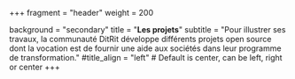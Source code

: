 +++
fragment = "header"
weight = 200

background = "secondary"
title = "<b>Les projets</b>"
subtitle = "Pour illustrer ses travaux, la communauté DitRit développe différents projets open source dont la vocation est de fournir une aide aux sociétés dans leur programme de transformation."
#title_align = "left" # Default is center, can be left, right or center
+++
